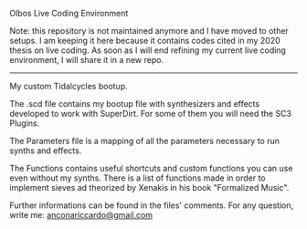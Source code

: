 Olbos Live Coding Environment

Note: this repository is not maintained anymore and I have moved to other setups. I am keeping it here because it contains codes cited in my 2020 thesis on live coding. As soon as I will end refining my current live coding environment, I will share it in a new repo.

-----

My custom Tidalcycles bootup.

The .scd file contains my bootup file with synthesizers and effects developed to work with SuperDirt. For some of them you will need the SC3 Plugins.

The Parameters file is a mapping of all the parameters necessary to run synths and effects.

The Functions contains useful shortcuts and custom functions you can use even without my synths. There is a list of functions made in order to implement sieves ad theorized by Xenakis in his book "Formalized Music". 

Further informations can be found in the files' comments.
For any question, write me: anconariccardo@gmail.com
